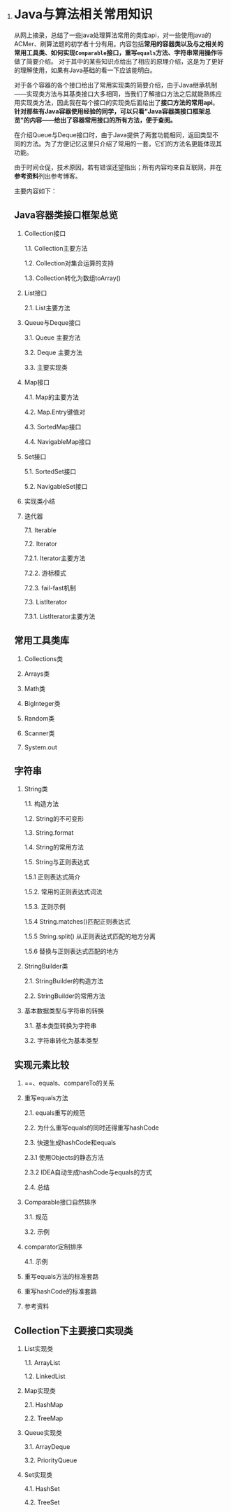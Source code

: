 1. # Java与算法相关常用知识

    从网上摘录，总结了一些java处理算法常用的类库api，对一些使用java的ACMer、刷算法题的初学者十分有用。内容包括**常用的容器类以及与之相关的常用工具类、如何实现`Comparable`接口，重写`equals`方法、字符串常用操作**等做了简要介绍。
    对于其中的某些知识点给出了相应的原理介绍，这是为了更好的理解使用，如果有Java基础的看一下应该能明白。
    
    对于各个容器的各个接口给出了常用实现类的简要介绍，由于Java继承机制——实现类方法与其基类接口大多相同，当我们了解接口方法之后就能熟练应用实现类方法，因此我在每个接口的实现类后面给出了**接口方法的常用api**。**针对那些有Java容器使用经验的同学，可以只看“Java容器类接口框架总览”的内容——给出了容器常用接口的所有方法，便于查阅。**
    
    在介绍Queue与Deque接口时，由于Java提供了两套功能相同，返回类型不同的方法。为了方便记忆这里只介绍了常用的一套，它们的方法名更能体现其功能。

    由于时间仓促，技术原因，若有错误还望指出；所有内容均来自互联网，并在**参考资料**列出参考博客。

    主要内容如下：

    ## Java容器类接口框架总览

    1. Collection接口 

       1.1. Collection主要方法 

       1.2. Collection对集合运算的支持 

       1.3. Collection转化为数组toArray() 

    2. List接口 

       2.1. List主要方法 

    3. Queue与Deque接口

       3.1. Queue 主要方法 

       3.2. Deque 主要方法

       3.3. 主要实现类

    4. Map接口 

       4.1. Map的主要方法 

       4.2. Map.Entry键值对 

       4.3. SortedMap接口 

       4.4. NavigableMap接口

    5. Set接口

       5.1. SortedSet接口 

       5.2. NavigableSet接口

    6. 实现类小结

    7. 迭代器

       7.1. Iterable

        7.2. Iterator  

          7.2.1. Iterator主要方法

          7.2.2. 游标模式

          7.2.3. fail-fast机制 

       7.3. ListIterator 

          7.3.1. ListIterator主要方法 

    ## 常用工具类库

    1. Collections类 
    
    2. Arrays类 
    
    3. Math类 
    
    4. BigInteger类 
    
    5. Random类 
    
    6. Scanner类 
    
    7. System.out

    ## 字符串

    1. String类 

       1.1. 构造方法

       1.2. String的不可变形 

       1.3. String.format 

       1.4. String的常用方法 

       1.5. String与正则表达式

          1.5.1 正则表达式简介

          1.5.2. 常用的正则表达式词法  

          1.5.3. 正则示例       

          1.5.4 String.matches()匹配正则表达式 

          1.5.5 String.split() 从正则表达式匹配的地方分离

          1.5.6 替换与正则表达式匹配的地方

    2. StringBuilder类 

       2.1. StringBuilder的构造方法

       2.2. StringBuilder的常用方法

    3. 基本数据类型与字符串的转换

       3.1. 基本类型转换为字符串

       3.2. 字符串转化为基本类型

    ## 实现元素比较

    1. ==、equals、compareTo的关系

    2. 重写equals方法 

       2.1. equals重写的规范

       2.2. 为什么重写equals的同时还得重写hashCode

       2.3. 快速生成hashCode和equals

          2.3.1 使用Objects的静态方法

          2.3.2 IDEA自动生成hashCode与equals的方式

       2.4. 总结

    3. Comparable接口自然排序

       3.1. 规范

       3.2. 示例

    4. comparator定制排序 

       4.1. 示例

    5. 重写equals方法的标准套路 

    6. 重写hashCode的标准套路

    7. 参考资料

    ## Collection下主要接口实现类

    1. List实现类

       1.1. ArrayList

       1.2. LinkedList

    2. Map实现类

       2.1. HashMap

       2.2. TreeMap

    3. Queue实现类

       3.1. ArrayDeque

       3.2. PriorityQueue 

    4. Set实现类

       4.1. HashSet

       4.2. TreeSet
